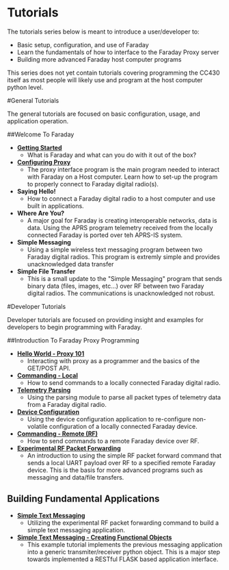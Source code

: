 
# Tutorials

The tutorials series below is meant to introduce a user/developer to:

* Basic setup, configuration, and use of Faraday
* Learn the fundamentals of how to interface to the Faraday Proxy server
* Building more advanced Faraday host computer programs

This series does not yet contain tutorials covering programming the CC430 itself as most people will likely use and program at the host computer python level.

#General Tutorials

The general tutorials are focused on basic configuration, usage, and application operation.

##Welcome To Faraday

* **[Getting Started](/Tutorials/0-Welcome_To_Faraday/Getting_Started/)**
  * What is Faraday and what can you do with it out of the box?
* **[Configuring Proxy](/Tutorials/Tutorials/0-Welcome_To_Faraday/Configuring_Proxy/)**
  * The proxy interface program is the main program needed to interact with Faraday on a Host computer. Learn how to set-up the program to properly connect to Faraday digital radio(s).
* **Saying Hello!**
  * How to connect a Faraday digital radio to a host computer and use built in applications.
* **Where Are You?**
  * A major goal for Faraday is creating interoperable networks, data is data. Using the APRS program telemetry received from the locally connected Faraday is ported over teh  APRS-IS system.
* **Simple Messaging**
  * Using a simple wireless text messaging program between two Faraday digital radios. This program is extremly simple and provides unacknowledged data transfer
* **Simple File Transfer**
  * This is a small update to the "Simple Messaging" program that sends binary data (files, images, etc...) over RF between two Faraday digital radios. The communications is unacknowledged not robust.

#Developer Tutorials 

Developer tutorials are focused on providing insight and examples for developers to begin programming with Faraday.

##Introduction To Faraday Proxy Programming

* **[Hello World - Proxy 101](/Tutorials/Tutorials/1-Basic_Proxy_Interactions_And_Programming/0-Proxy_Basics/)**
  * Interacting with proxy as a programmer and the basics of the GET/POST API.
* **[Commanding - Local](/Tutorials/Tutorials/1-Basic_Proxy_Interactions_And_Programming/1-Commanding-Local/)**
  * How to send commands to a locally connected Faraday digital radio.
* **[Telemetry Parsing](/Tutorials/Tutorials/1-Basic_Proxy_Interactions_And_Programming/2-Telemetry-Parsing)**
  * Using the parsing module to parse all packet types of telemetry data from a Faraday digital radio.
* **[Device Configuration](Tutorials/Tutorials/1-Basic_Proxy_Interactions_And_Programming/3-Device-Configuration)**
  * Using the device configuration application to re-configure non-volatile configuration of a locally connected Faraday device.
* **[Commanding - Remote (RF)](/Tutorials/Tutorials/1-Basic_Proxy_Interactions_And_Programming/4-Commanding-Remote-RF)**
  * How to send commands to a remote Faraday device over RF.
* **[Experimental RF Packet Forwarding](/Tutorials/Tutorials/1-Basic_Proxy_Interactions_And_Programming/5-RF-Transmit-Receive-Packet)**
  * An introduction to using the simple RF packet forward command that sends a local UART payload over RF to a specified remote Faraday device. This is the basis for more advanced programs such as messaging and data/file transfers.

## Building Fundamental Applications

* **[Simple Text Messaging](/Tutorials/Tutorials/2-Advanced_Proxy_Programs/Simple_Text_Messaging/)**
  * Utilizing the experimental RF packet forwarding command to build a simple text messaging application.
* **[Simple Text Messaging - Creating Functional Objects](/Tutorials/Tutorials/2-Advanced_Proxy_Programs/Simple_Text_Messaging_Creating_Objects/)**
  * This example tutorial implements the previous messaging application into a generic transmiter/receiver python object. This is a major step towards implemented a RESTful FLASK based application interface. 

